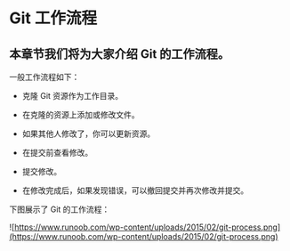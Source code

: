 # Git 工作流程

## 本章节我们将为大家介绍 Git 的工作流程。

一般工作流程如下：

- 克隆 Git 资源作为工作目录。

- 在克隆的资源上添加或修改文件。
- 如果其他人修改了，你可以更新资源。
- 在提交前查看修改。
- 提交修改。
- 在修改完成后，如果发现错误，可以撤回提交并再次修改并提交。

下图展示了 Git 的工作流程：

![https://www.runoob.com/wp-content/uploads/2015/02/git-process.png](https://www.runoob.com/wp-content/uploads/2015/02/git-process.png)
